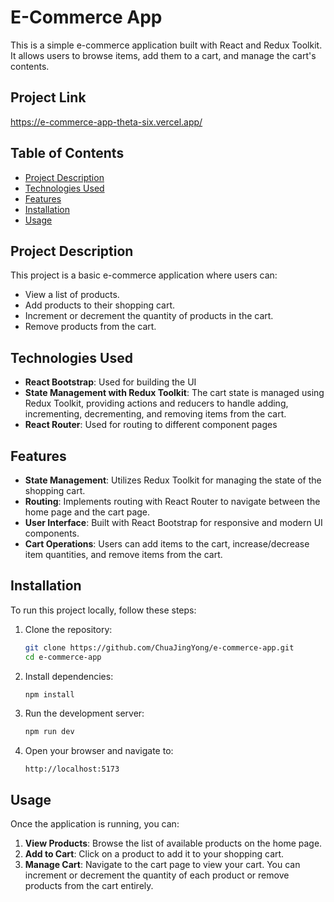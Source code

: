 # E-Commerce App

This is a simple e-commerce application built with React and Redux Toolkit. It allows users to browse items, add them to a cart, and manage the cart's contents.

## Project Link

https://e-commerce-app-theta-six.vercel.app/

## Table of Contents

- [Project Description](#project-description)
- [Technologies Used](#technologies-used)
- [Features](#features)
- [Installation](#installation)
- [Usage](#usage)

## Project Description

This project is a basic e-commerce application where users can:

- View a list of products.
- Add products to their shopping cart.
- Increment or decrement the quantity of products in the cart.
- Remove products from the cart.

## Technologies Used

- **React Bootstrap**: Used for building the UI
- **State Management with Redux Toolkit**: The cart state is managed using Redux Toolkit, providing actions and reducers to handle adding, incrementing, decrementing, and removing items from the cart.
- **React Router**: Used for routing to different component pages

## Features

- **State Management**: Utilizes Redux Toolkit for managing the state of the shopping cart.
- **Routing**: Implements routing with React Router to navigate between the home page and the cart page.
- **User Interface**: Built with React Bootstrap for responsive and modern UI components.
- **Cart Operations**: Users can add items to the cart, increase/decrease item quantities, and remove items from the cart.

## Installation

To run this project locally, follow these steps:

1. Clone the repository:

   ```bash
   git clone https://github.com/ChuaJingYong/e-commerce-app.git
   cd e-commerce-app
   ```

2. Install dependencies:

   ```bash
   npm install
   ```

3. Run the development server:

   ```bash
   npm run dev
   ```

4. Open your browser and navigate to:

   ```
   http://localhost:5173
   ```

## Usage

Once the application is running, you can:

1. **View Products**: Browse the list of available products on the home page.
2. **Add to Cart**: Click on a product to add it to your shopping cart.
3. **Manage Cart**: Navigate to the cart page to view your cart. You can increment or decrement the quantity of each product or remove products from the cart entirely.

